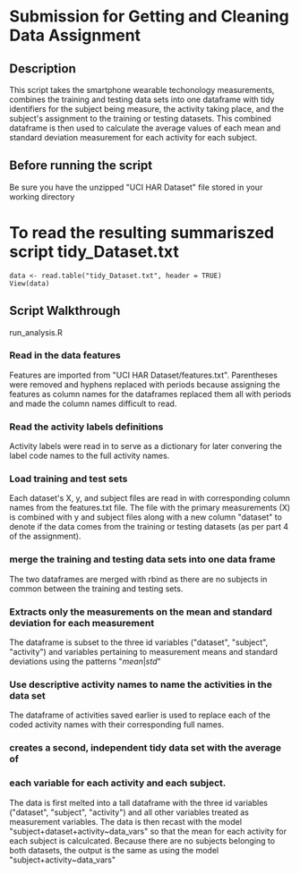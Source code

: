 # Submission for Getting and Cleaning Data Assignment

## Description

This script takes the smartphone wearable techonology measurements, combines the
training and testing data sets into one dataframe with tidy identifiers for the
subject being measure, the activity taking place, and the subject's assignment
to the training or testing datasets. This combined dataframe is then used to calculate
the average values of each mean and standard deviation measurement for each activity
for each subject.

## Before running the script

Be sure you have the unzipped "UCI HAR Dataset" file stored in your working directory

# To read the resulting summariszed script tidy_Dataset.txt

```
data <- read.table("tidy_Dataset.txt", header = TRUE) 
View(data)
```

## Script Walkthrough

run_analysis.R

### Read in the data features

Features are imported from "UCI HAR Dataset/features.txt". Parentheses were removed
and hyphens replaced with periods because assigning the features as column names for
the dataframes replaced them all with periods and made the column names difficult
to read.

### Read the activity labels definitions

Activity labels were read in to serve as a dictionary for later convering the label
code names to the full activity names.

### Load training and test sets

Each dataset's X, y, and subject files are read in with corresponding column names
from the features.txt file. The file with the primary measurements (X) is combined
with y and subject files along with a new column "dataset" to denote if the data
comes from the training or testing datasets (as per part 4 of the assignment).

### merge the training and testing data sets into one data frame

The two dataframes are merged with rbind as there are no subjects in common
between the training and testing sets.

### Extracts only the measurements on the mean and standard deviation for each measurement

The dataframe is subset to the three id variables ("dataset", "subject",
"activity") and variables pertaining to measurement means and standard deviations
using the patterns "*mean*|*std*"

### Use descriptive activity names to name the activities in the data set

The dataframe of activities saved earlier is used to replace each of the
coded activity names with their corresponding full names.

### creates a second, independent tidy data set with the average of 
### each variable for each activity and each subject.

The data is first melted into a tall dataframe with the three id variables 
("dataset", "subject", "activity") and all other variables treated as measurement
variables. The data is then recast with the model "subject+dataset+activity\~data_vars"
so that the mean for each activity for each subject is calculcated. Because there
are no subjects belonging to both datasets, the output is the same as using the
model "subject+activity~data_vars"


